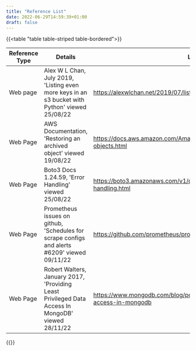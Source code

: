 ```yaml
---
title: "Reference List"
date: 2022-06-29T14:59:39+01:00
draft: false
---
```


{{<table "table table-striped table-bordered">}}

| Reference Type | Details | Link |
| --- | --- |---|
| Web page | Alex W L Chan, July 2019, 'Listing even more keys in an s3 bucket with Python' viewed 25/08/22 | <https://alexwlchan.net/2019/07/listing-s3-keys/> |
| Web Page | AWS Documentation, 'Restoring an archived object' viewed 19/08/22 | <https://docs.aws.amazon.com/AmazonS3/latest/userguide/restoring-objects.html> |
| Web Page | Boto3 Docs 1.24.59, 'Error Handling' viewed 25/08/22 | <https://boto3.amazonaws.com/v1/documentation/api/latest/guide/error-handling.html> |
| Web Page | Prometheus issues on github, 'Schedules for scrape configs and alerts #6209' viewed 09/11/22 | <https://github.com/prometheus/prometheus/issues/6209> |
| Web Page | Robert Walters, January 2017, 'Providing Least Privileged Data Access In MongoDB' viewed 28/11/22 | <https://www.mongodb.com/blog/post/providing-least-privileged-data-access-in-mongodb> |

{{</table>}}
